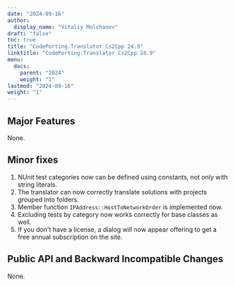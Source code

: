 ```yaml
---
date: "2024-09-16"
author:
  display_name: "Vitaliy Molchanov"
draft: "false"
toc: true
title: "CodePorting.Translator Cs2Cpp 24.9"
linktitle: "CodePorting.Translator Cs2Cpp 24.9"
menu:
  docs:
    parent: "2024"
    weight: "1"
lastmod: "2024-09-16"
weight: "1"
---
```


## Major Features ##

None.

## Minor fixes ##

1. NUnit test categories now can be defined using constants, not only with string literals.
1. The translator can now correctly translate solutions with projects grouped into folders.
1. Member function `IPAddress::HostToNetworkOrder` is implemented now.
1. Excluding tests by category now works correctly for base classes as well.
1. If you don't have a license, a dialog will now appear offering to get a free annual subscription on the site.

## Public API and Backward Incompatible Changes ##

None.
